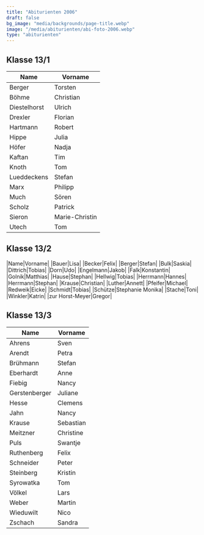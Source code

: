 ```yaml
---
title: "Abiturienten 2006"
draft: false
bg_image: "media/backgrounds/page-title.webp"
image: "/media/abiturienten/abi-foto-2006.webp"
type: "abiturienten"
---
```


## Klasse 13/1

|Name|Vorname|
|-|-|
|Berger|Torsten|
|Böhme|Christian|
|Diestelhorst|Ulrich|
|Drexler|Florian|
|Hartmann|Robert|
|Hippe|Julia|
|Höfer|Nadja|
|Kaftan|Tim|
|Knoth|Tom|
|Lueddeckens|Stefan|
|Marx|Philipp|
|Much|Sören|
|Scholz|Patrick|
|Sieron|Marie-Christin|
|Utech|Tom|

## Klasse 13/2

|Name|Vorname|
|Bauer|Lisa|
|Becker|Felix|
|Berger|Stefan|
|Bulk|Saskia|
|Dittrich|Tobias|
|Dorn|Udo|
|Engelmann|Jakob|
|Falk|Konstantin|
|Golnik|Matthias|
|Hause|Stephan|
|Hellwig|Tobias|
|Herrmann|Hannes|
|Herrmann|Stephan|
|Krause|Christian|
|Luther|Annett|
|Pfeifer|Michael|
|Redweik|Eicke|
|Schmidt|Tobias|
|Schütze|Stephanie Monika|
|Stache|Toni|
|Winkler|Katrin|
|zur Horst-Meyer|Gregor|

## Klasse 13/3

|Name|Vorname|
|-|-|
|Ahrens|Sven|
|Arendt|Petra|
|Brühmann|Stefan|
|Eberhardt|Anne|
|Fiebig|Nancy|
|Gerstenberger|Juliane|
|Hesse|Clemens|
|Jahn|Nancy|
|Krause|Sebastian|
|Meitzner|Christine|
|Puls|Swantje|
|Ruthenberg|Felix|
|Schneider|Peter|
|Steinberg|Kristin|
|Syrowatka|Tom|
|Völkel|Lars|
|Weber|Martin|
|Wieduwilt|Nico|
|Zschach|Sandra|
